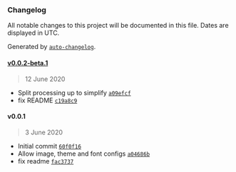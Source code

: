 ### Changelog

All notable changes to this project will be documented in this file. Dates are displayed in UTC.

Generated by [`auto-changelog`](https://github.com/CookPete/auto-changelog).

#### [v0.0.2-beta.1](https://github.com/Aquilio/gatsby-plugin-liist-config/compare/v0.0.1...v0.0.2-beta.1)

> 12 June 2020

- Split processing up to simplify [`a09efcf`](https://github.com/Aquilio/gatsby-plugin-liist-config/commit/a09efcfe79dd869d6261113b7e5e856bb8fa7f65)
- fix README [`c19a8c9`](https://github.com/Aquilio/gatsby-plugin-liist-config/commit/c19a8c94637cacd9e23655e6d30a82de42e75a2b)

#### v0.0.1

> 3 June 2020

- Initial commit [`60f0f16`](https://github.com/Aquilio/gatsby-plugin-liist-config/commit/60f0f162fe340f251a0bf8bdc4ee21dc545c232b)
- Allow image, theme and font configs [`a04686b`](https://github.com/Aquilio/gatsby-plugin-liist-config/commit/a04686bb713c27d093fbcba20cf82da76d96c7a1)
- fix readme [`fac3737`](https://github.com/Aquilio/gatsby-plugin-liist-config/commit/fac37370f64fcab712ed929de40ddcfd78f450be)
